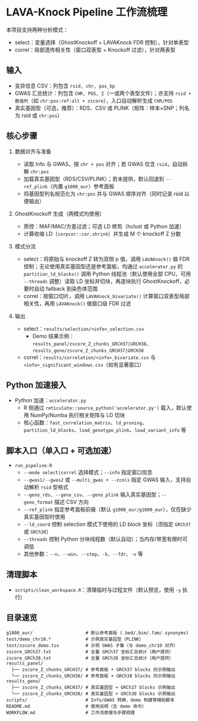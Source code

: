 # LAVA-Knock Pipeline 工作流梳理

本项目支持两种分析模式：
- select：变量选择（GhostKnockoff + LAVAKnock FDR 控制），针对单表型
- correl：局部遗传相关性（窗口双表型 + Knockoff 过滤），针对两表型

## 输入
- 变异信息 CSV：列包含 `rsid, chr, pos_bp`
- GWAS 汇总统计：列包含 `CHR, POS, Z`（一或两个表型文件）；亦支持 `rsid + 数值列`（如 `chr:pos:ref:alt + zscore`），入口自动解析生成 `CHR/POS`
- 真实基因型（可选，推荐）：RDS、CSV 或 PLINK（矩阵：样本×SNP；列名为 rsid 或 `chr:pos`）

## 核心步骤
1) 数据对齐与准备
   - 读取 Info 与 GWAS，按 `chr + pos` 对齐；若 GWAS 仅含 `rsid`，自动拆解 `chr:pos`
   - 加载真实基因型（RDS/CSV/PLINK）；若未提供，默认回退到 `--ref_plink`（内置 `g1000_eur`）参考面板
   - 将基因型列名规范化为 `chr:pos` 并与 GWAS 顺序对齐（同时记录 rsid 以便输出）

2) GhostKnockoff 生成（两模式均使用）
   - 质控：MAF/MAC/方差过滤；可选 LD 修剪（hclust 或 Python 加速）
   - 计算收缩 LD（`corpcor::cor.shrink`）并生成 M 个 knockoff Z 分数

3) 模式分流
   - select：将原始与 knockoff Z 转为双侧 p 值，调用 `LAVAKnock()` 做 FDR 控制；无论使用真实基因型还是参考面板，均通过 `accelerator.py` 的 `partition_ld_blocks()` 调用 Python 线程池（默认使用全部 CPU，可用 `--threads` 调整）读取 LD 坐标并切块，再逐块执行 GhostKnockoff，必要时自动 fallback 到染色体范围
   - correl：按窗口切片，调用 `LAVAKnock_bivariate()` 计算窗口双表型局部相关性，再用 `LAVAKnock()` 做窗口级 FDR 过滤

4) 输出
   - select：`results/selection/<info>_selection.csv`
     - Demo 结果示例：`results_panel/zscore_Z_chunks_GRCH37|GRCH38`、`results_geno/zscore_Z_chunks_GRCH37|GRCH38`
   - correl：`results/correlation/<info>_bivariate.csv` 与 `<info>_significant_windows.csv`（如有显著窗口）

## Python 加速接入
- Python 加速：`accelerator.py`
  - R 侧通过 `reticulate::source_python('accelerator.py')` 载入，默认使用 NumPy/Numba 执行相关矩阵与 LD 切块
  - 核心函数：`fast_correlation_matrix`、`ld_pruning`、`partition_ld_blocks`、`load_genotype_plink`、`load_variant_info` 等

## 脚本入口（单入口 + 可选加速）
- `run_pipeline.R`
  - `--mode select|correl` 选择模式；`--info` 指定窗口信息
  - `--gwas1/--gwas2` 或 `--multi_gwas + --zcols` 指定 GWAS 输入，支持自动解析 `rsid` 型格式
  - `--geno_rds`、`--geno_csv`、`--geno_plink` 输入真实基因型；`--geno_format` 描述 CSV 方向
  - `--ref_plink` 指定参考面板前缀（默认 `g1000_eur/g1000_eur`），仅在缺少真实基因型时使用
  - `--ld_coord` 控制 selection 模式下使用的 LD block 坐标（须指定 `GRCh37` 或 `GRCh38`）
  - `--threads` 控制 Python 分块线程数（默认自动）；当内存/带宽有限时可调低
  - 其他参数：`--n`、`--win`、`--step`、`-k`、`--fdr`、`-v` 等

## 清理脚本
- `scripts/clean_workspace.R`：清理临时与过程文件（默认预览，使用 `-y` 执行）

## 目录速览

```
g1000_eur/                    # 默认参考面板 (.bed/.bim/.fam/.synonyms)
test/demo_chr10.*             # 示例真实基因型（PLINK）
test/zscore_demo.tsv          # 示例 GWAS 子集（与 demo_chr10 对齐）
zscore_GRCh37.txt             # 全量 GRCh37 坐标汇总统计（用户提供）
zscore_GRCh38.txt             # 全量 GRCh38 坐标汇总统计（用户提供）
results_panel/
  ├── zscore_Z_chunks_GRCH37/ # 参考面板 + GRCh37 blocks 的示例输出
  └── zscore_Z_chunks_GRCH38/ # 参考面板 + GRCh38 blocks 的示例输出
results_geno/
  ├── zscore_Z_chunks_GRCH37/ # 真实基因型 + GRCh37 blocks 示例输出
  └── zscore_Z_chunks_GRCH38/ # 真实基因型 + GRCh38 blocks 示例输出
scripts/                      # Info/GWAS 转换、demo 构建等辅助脚本
README.md                     # 使用说明（含 demo 命令）
WORKFLOW.md                   # 工作流原理与步骤梳理
```
